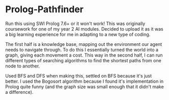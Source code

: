 # Prolog-Pathfinder
Run this using SWI Prolog 7.6+ or it won't work!
This was originally coursework for one of my year 2 AI modules.
Decided to upload it as it was a big learning experience for me in adapting to a new type of coding.

The first half is a knowledge base, mapping out the environment our agent needs to navigate through.
To do this I essentially turned the world into a graph, giving each movement a cost. 
This way in the second half, I can run different types of searching algorithms to find the shortest paths from one node to another.

Used BFS and DFS when making this, settled on BFS because it's just better. 
I used the Bogosort algorithm because I found it's implementation in Prolog quite funny (and the graph size was small enough that it didn't make a difference).
